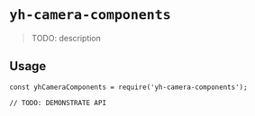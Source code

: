 # `yh-camera-components`

> TODO: description

## Usage

```
const yhCameraComponents = require('yh-camera-components');

// TODO: DEMONSTRATE API
```
